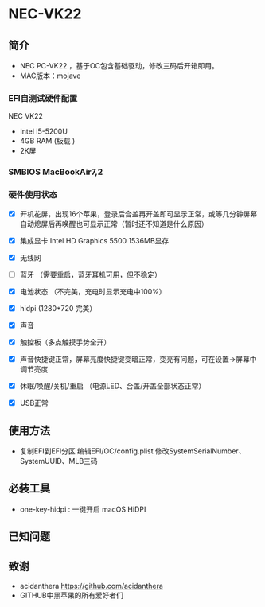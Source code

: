 # NEC-VK22

## 简介

- NEC PC-VK22 ，基于OC包含基础驱动，修改三码后开箱即用。
- MAC版本：mojave


### EFI自测试硬件配置

NEC VK22

- Intel i5-5200U
- 4GB RAM (板载 )
- 2K屏
 
### SMBIOS MacBookAir7,2

### 硬件使用状态

* [x] 开机花屏，出现16个苹果，登录后合盖再开盖即可显示正常，或等几分钟屏幕自动熄屏后再唤醒也可显示正常（暂时还不知道是什么原因）
* [x] 集成显卡 Intel HD Graphics 5500 1536MB显存
* [x] 无线网
* [ ] 蓝牙 （需要重启，蓝牙耳机可用，但不稳定）
* [x] 电池状态 （不完美，充电时显示充电中100%）
* [x] hidpi (1280*720 完美）
* [x] 声音
* [x] 触控板（多点触摸手势全开）
* [x] 声音快捷键正常，屏幕亮度快捷键变暗正常，变亮有问题，可在设置->屏幕中调节亮度
* [x] 休眠/唤醒/关机/重启 （电源LED、合盖/开盖全部状态正常）
* [x] USB正常


## 使用方法

- 复制EFI到EFI分区 编辑EFI/OC/config.plist 修改SystemSerialNumber、SystemUUID、MLB三码


## 必装工具 

- one-key-hidpi : 一键开启 macOS HiDPI
 

## 已知问题

               
## 致谢

- acidanthera https://github.com/acidanthera
- GITHUB中黑苹果的所有爱好者们
